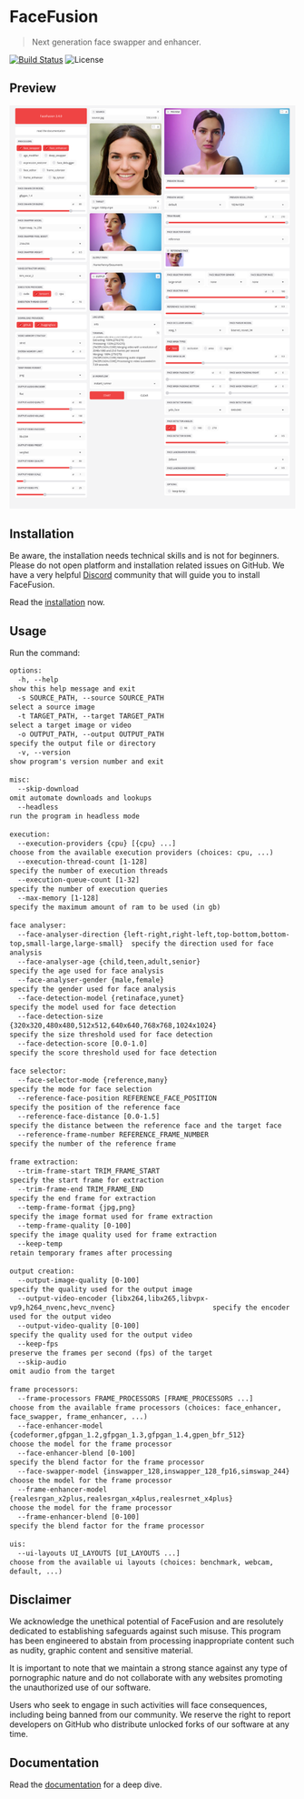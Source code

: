 FaceFusion
==========

> Next generation face swapper and enhancer.

[![Build Status](https://img.shields.io/github/actions/workflow/status/facefusion/facefusion/ci.yml.svg?branch=master)](https://github.com/facefusion/facefusion/actions?query=workflow:ci)
![License](https://img.shields.io/badge/license-MIT-green)


Preview
-------

![Preview](https://raw.githubusercontent.com/facefusion/facefusion/master/.github/preview.png?sanitize=true)


Installation
------------

Be aware, the installation needs technical skills and is not for beginners. Please do not open platform and installation related issues on GitHub. We have a very helpful [Discord](https://join.facefusion.io) community that will guide you to install FaceFusion.

Read the [installation](https://docs.facefusion.io/installation) now.


Usage
-----

Run the command:

```
options:
  -h, --help                                                                                       show this help message and exit
  -s SOURCE_PATH, --source SOURCE_PATH                                                             select a source image
  -t TARGET_PATH, --target TARGET_PATH                                                             select a target image or video
  -o OUTPUT_PATH, --output OUTPUT_PATH                                                             specify the output file or directory
  -v, --version                                                                                    show program's version number and exit

misc:
  --skip-download                                                                                  omit automate downloads and lookups
  --headless                                                                                       run the program in headless mode

execution:
  --execution-providers {cpu} [{cpu} ...]                                                          choose from the available execution providers (choices: cpu, ...)
  --execution-thread-count [1-128]                                                                 specify the number of execution threads
  --execution-queue-count [1-32]                                                                   specify the number of execution queries
  --max-memory [1-128]                                                                             specify the maximum amount of ram to be used (in gb)

face analyser:
  --face-analyser-direction {left-right,right-left,top-bottom,bottom-top,small-large,large-small}  specify the direction used for face analysis
  --face-analyser-age {child,teen,adult,senior}                                                    specify the age used for face analysis
  --face-analyser-gender {male,female}                                                             specify the gender used for face analysis
  --face-detection-model {retinaface,yunet}                                                        specify the model used for face detection
  --face-detection-size {320x320,480x480,512x512,640x640,768x768,1024x1024}                        specify the size threshold used for face detection
  --face-detection-score [0.0-1.0]                                                                 specify the score threshold used for face detection

face selector:
  --face-selector-mode {reference,many}                                                            specify the mode for face selection
  --reference-face-position REFERENCE_FACE_POSITION                                                specify the position of the reference face
  --reference-face-distance [0.0-1.5]                                                              specify the distance between the reference face and the target face
  --reference-frame-number REFERENCE_FRAME_NUMBER                                                  specify the number of the reference frame

frame extraction:
  --trim-frame-start TRIM_FRAME_START                                                              specify the start frame for extraction
  --trim-frame-end TRIM_FRAME_END                                                                  specify the end frame for extraction
  --temp-frame-format {jpg,png}                                                                    specify the image format used for frame extraction
  --temp-frame-quality [0-100]                                                                     specify the image quality used for frame extraction
  --keep-temp                                                                                      retain temporary frames after processing

output creation:
  --output-image-quality [0-100]                                                                   specify the quality used for the output image
  --output-video-encoder {libx264,libx265,libvpx-vp9,h264_nvenc,hevc_nvenc}                        specify the encoder used for the output video
  --output-video-quality [0-100]                                                                   specify the quality used for the output video
  --keep-fps                                                                                       preserve the frames per second (fps) of the target
  --skip-audio                                                                                     omit audio from the target

frame processors:
  --frame-processors FRAME_PROCESSORS [FRAME_PROCESSORS ...]                                       choose from the available frame processors (choices: face_enhancer, face_swapper, frame_enhancer, ...)
  --face-enhancer-model {codeformer,gfpgan_1.2,gfpgan_1.3,gfpgan_1.4,gpen_bfr_512}                 choose the model for the frame processor
  --face-enhancer-blend [0-100]                                                                    specify the blend factor for the frame processor
  --face-swapper-model {inswapper_128,inswapper_128_fp16,simswap_244}                              choose the model for the frame processor
  --frame-enhancer-model {realesrgan_x2plus,realesrgan_x4plus,realesrnet_x4plus}                   choose the model for the frame processor
  --frame-enhancer-blend [0-100]                                                                   specify the blend factor for the frame processor

uis:
  --ui-layouts UI_LAYOUTS [UI_LAYOUTS ...]                                                         choose from the available ui layouts (choices: benchmark, webcam, default, ...)
```


Disclaimer
----------

We acknowledge the unethical potential of FaceFusion and are resolutely dedicated to establishing safeguards against such misuse. This program has been engineered to abstain from processing inappropriate content such as nudity, graphic content and sensitive material.

It is important to note that we maintain a strong stance against any type of pornographic nature and do not collaborate with any websites promoting the unauthorized use of our software.

Users who seek to engage in such activities will face consequences, including being banned from our community. We reserve the right to report developers on GitHub who distribute unlocked forks of our software at any time.


Documentation
-------------

Read the [documentation](https://docs.facefusion.io) for a deep dive.
